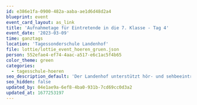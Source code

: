 ```yaml
---
id: e386e1fa-0900-482a-aaba-ae1d6d48d2a4
blueprint: event
event_card_layout: as_link
title: 'Aufnahmetage für Eintretende in die 7. Klasse - Tag 4'
event_date: '2023-03-09'
time: ganztags
location: 'Tagessonderschule Landenhof'
file: lottie/lottie_event_hoeren_gruen.json
person: 552efae4-ef74-4aac-a517-e6c1ac5f4b65
color_theme: green
categories:
  - tagesschule-hoeren
seo_description_default: 'Der Landenhof unterstützt hör- und sehbeeinträchtigte Kinder & Jugendliche in ihrem selbstbestimmten Leben durch Förderung ihrer Fähigkeiten & Entwicklung'
seo_hidden: false
updated_by: 04e1ae9a-6ef8-4ba0-931b-7cd69cc0d3a2
updated_at: 1677253197
---
```

